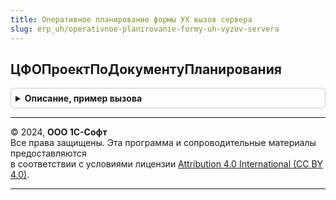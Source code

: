 ```yaml
---
title: Оперативное планирование формы УХ вызов сервера
slug: erp_uh/operativnoe-planirovanie-formy-uh-vyzov-servera
---
```



## ЦФОПроектПоДокументуПланирования
<details style="margin: 1em 0; padding: 0.5em; border: 1px solid #ccc; border-radius: 6px;">

<summary style="font-weight: bold; cursor: pointer;">Описание, пример вызова</summary>

```bsl
// Функция - ЦФО, Проект по документу планирования
//
// Параметры:
//  ДокументПланирования - ОпределяемыйТип.ДокументПланированияСписанияДС
//
// Возвращаемое значение:
//   - Структура - ЦФО, Проект
//
Функция ЦФОПроектПоДокументуПланирования(ДокументПланирования) Экспорт
```

Пример вызова
```bsl
Результат = ОперативноеПланированиеФормыУХВызовСервера.ЦФОПроектПоДокументуПланирования(ДокументПланирования) 
```
</details>

---

© 2024, **ООО 1С-Софт**  
Все права защищены. Эта программа и сопроводительные материалы предоставляются  
в соответствии с условиями лицензии [Attribution 4.0 International (CC BY 4.0)](https://creativecommons.org/licenses/by/4.0/legalcode).

---
